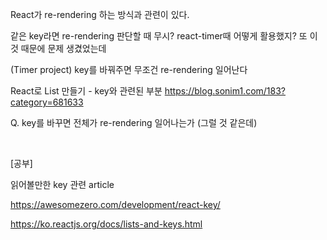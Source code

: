 React가 re-rendering 하는 방식과 관련이 있다. 

같은 key라면 re-rendering 판단할 때 무시? react-timer때 어떻게 활용했지?
또 이것 때문에 문제 생겼었는데



(Timer project) key를 바꿔주면 무조건 re-rendering 일어난다

React로 List 만들기 - key와 관련된 부분
https://blog.sonim1.com/183?category=681633



Q. key를 바꾸면 전체가 re-rendering 일어나는가 (그럴 것 같은데)

​	



[공부]

읽어볼만한 key 관련 article

https://awesomezero.com/development/react-key/

https://ko.reactjs.org/docs/lists-and-keys.html